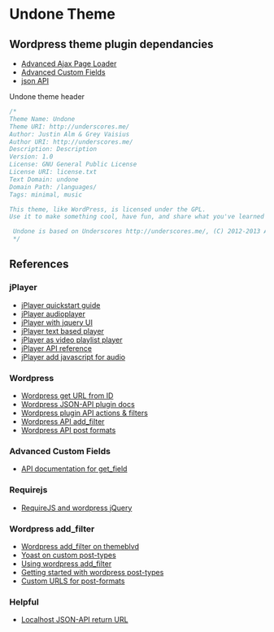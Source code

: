 # Undone Theme

## Wordpress theme plugin dependancies
- [Advanced Ajax Page Loader](http://wordpress.org/plugins/advanced-ajax-page-loader/)
- [Advanced Custom Fields](http://www.advancedcustomfields.com/)
- [json API](http://wordpress.org/plugins/json-api/)

Undone theme header

```CSS
/*
Theme Name: Undone
Theme URI: http://underscores.me/
Author: Justin Alm & Grey Vaisius
Author URI: http://underscores.me/
Description: Description
Version: 1.0
License: GNU General Public License
License URI: license.txt
Text Domain: undone
Domain Path: /languages/
Tags: minimal, music

This theme, like WordPress, is licensed under the GPL.
Use it to make something cool, have fun, and share what you've learned with others.

 Undone is based on Underscores http://underscores.me/, (C) 2012-2013 Automattic, Inc.
 */
```


## References

### jPlayer
- [jPlayer quickstart guide](http://www.jplayer.org/latest/quick-start-guide/)
- [jPlayer audioplayer ](http://www.jplayer.org/latest/demo-01/?theme=0)
- [jPlayer with jquery UI](http://www.jplayer.org/latest/demo-07/)
- [jPlayer text based player](http://www.jplayer.org/latest/demo-04/)
- [jPlayer as video playlist player](http://www.jplayer.org/latest/demo-02-video/)
- [jPlayer API reference](http://www.jplayer.org/latest/developer-guide/#jPlayer-play)
- [jPlayer add javascript for audio](http://www.jplayer.org/latest/quick-start-guide/step-7-audio/)

### Wordpress
- [Wordpress get URL from ID](http://codex.wordpress.org/Function_Reference/get_permalink)
- [Wordpress JSON-API plugin docs](http://wordpress.org/plugins/json-api/other_notes/)
- [Wordpress plugin API actions & filters](http://codex.wordpress.org/Plugin_API#Hooks.2C_Actions_and_Filters)
- [Wordpress API add_filter](http://codex.wordpress.org/Function_Reference/add_filter)
- [Wordpress API post formats](http://codex.wordpress.org/Post_Formats)

### Advanced Custom Fields
- [API documentation for get_field](http://www.advancedcustomfields.com/resources/functions/get_field/)

### Requirejs
- [RequireJS and wordpress jQuery](http://kaidez.com/requirejs-wordpress/#jquery-requirejs-wordpress)

### Wordpress add_filter
- [Wordpress add_filter on themeblvd](http://dev.themeblvd.com/tutorial/incorporating-post-formats/)
- [Yoast on custom post-types](http://yoast.com/custom-post-type-snippets/)
- [Using wordpress add_filter](http://programming-review.com/add_filter-hook/)
- [Getting started with wordpress post-types](http://webdesignledger.com/tips/getting-started-with-wordpress-post-formats)
- [Custom URLS for post-formats](http://justintadlock.com/archives/2012/09/11/custom-post-format-urls)

### Helpful
- [Localhost JSON-API return URL](http://localhost:8888/undone.ca/api/get_recent_posts/)
